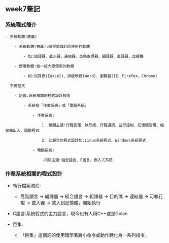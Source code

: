 ## week7筆記

### 系統程式簡介

    - 系統軟體(廣義)

        - 系統軟體(狹義):給程式設計師使用的軟體

            - 如:組譯器、載入器、連結器、巨集處理器、編譯器、直譯器、虛擬機

        - 應用軟體:給一般大眾使用的軟體

            - 如:試算表(Eexcel)、排版軟體(Word)、瀏覽器(IE、Firefox、Chrome)

    - 系統程式

        - 定義:系統相關的程式設計技術
        
            - 系統指「作業系統」或「電腦系統」

                - 作業系統:

                    1. 相關主題:行程管理、執行緒、行程通訊、並行控制、記憶體管理、檔案輸出入、驅動程式

                    2. 此層次的程式設計如:Linux系統程式、Windows系統程式

                - 電腦系統:
                
                    -相關主題:組合語言、C語言、嵌入式系統

### 作業系統相關的程式設計

* 執行檔案流程:
    
    - 高階語言 → 編譯器 → 組合語言 → 組譯器 → 目的碼 → 連結器 → 可執行檔 → 載入器 → 載入到記憶體，開始執行

* C語言:系統程式的主力語言，現今也有人用C++或是Golan

* 巨集:

    - 「巨集」這個詞的使用暗示著將小命令或動作轉化為一系列指令。